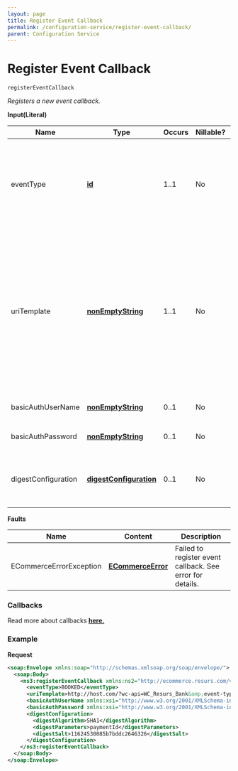 ```yaml
---
layout: page
title: Register Event Callback
permalink: /configuration-service/register-event-callback/
parent: Configuration Service
---
```



# Register Event Callback 
````
registerEventCallback
````
*Registers a new event callback.*
  
**Input(Literal)**
  
| Name                 | Type                                                                  | Occurs | Nillable? | Description                                                                                                                                                                                                                                                                                                                                                                                               |
|----------------------|-----------------------------------------------------------------------|--------|-----------|-----------------------------------------------------------------------------------------------------------------------------------------------------------------------------------------------------------------------------------------------------------------------------------------------------------------------------------------------------------------------------------------------------------|
| eventType            | **[id](Simple-Types..._1475653.html)**                                | 1..1   | No        | The type of event call-back being registered. Typical example is UNFREEZE for notification of frozen payments being thawed after manual fraud control. For full details on the call-back events available, please contact Resurs Bank.                                                                                                                                                                    |
| uriTemplate          | [**nonEmptyString**](Simple-Types..._1475653.html)                    | 1..1   | No        | The call-back event URI template, with placeholders for the parameters to be returned. All placeholders are supplied in curly brackets, i.e. {} The actual placeholders depend on the type of call-back event. However, there is one common: digest. For further information on URIs and placeholders, please contact Resurs Bank. Example:  http://www.resurs.se/?id={identifier}&rep=4&digest={digest } |
| basicAuthUserName    | [**nonEmptyString**](/development/api-types/simple-types)             | 0..1   | No        | If Basic Access Authentication is to be used, the user name.                                                                                                                                                                                                                                                                                                                                              |
| basicAuthPassword    | [**nonEmptyString**](/development/api-types/simple-types)             | 0..1   | No        | If Basic Access Authentication is to be used, the password.                                                                                                                                                                                                                                                                                                                                               |
| digestConfiguration  | [**digestConfiguration**](/development/api-types/digestconfiguration) | 0..1   | No        | If a digest is to be used to confirm that the call-back is actually issued by Resurs Bank, the configuration of that digest.                                                                                                                                                                                                                                                                              |
  
  
**Faults**
  
| Name                    | Content                                               | Description                                               |
|-------------------------|-------------------------------------------------------|-----------------------------------------------------------|
| ECommerceErrorException | **[ECommerceError](/development/api-types/ecommerceerror)**     | Failed to register event callback. See error for details. |
  
  
### Callbacks

Read more about callbacks **[here.](/callbacks)**

### Example

**Request**

```xml
<soap:Envelope xmlns:soap="http://schemas.xmlsoap.org/soap/envelope/">
  <soap:Body>
    <ns3:registerEventCallback xmlns:ns2="http://ecommerce.resurs.com/v4/msg/exception" xmlns:ns3="http://ecommerce.resurs.com/v4/msg/configuration">
      <eventType>BOOKED</eventType>
      <uriTemplate>http://host.com/?wc-api=WC_Resurs_Bank&amp;event-type=BOOKED&amp;paymentId={paymentId}&amp;digest={digest}</uriTemplate>
      <basicAuthUserName xmlns:xsi="http://www.w3.org/2001/XMLSchema-instance" xsi:nil="true"/>
      <basicAuthPassword xmlns:xsi="http://www.w3.org/2001/XMLSchema-instance" xsi:nil="true"/>
      <digestConfiguration>
        <digestAlgorithm>SHA1</digestAlgorithm>
        <digestParameters>paymentId</digestParameters>
        <digestSalt>11624530085b7bddc2646326</digestSalt>
      </digestConfiguration>
    </ns3:registerEventCallback>
  </soap:Body>
</soap:Envelope>
```
  
  
